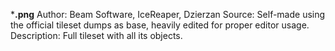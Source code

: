 ***.png**
Author: Beam Software, IceReaper, Dzierzan
Source: Self-made using the official tileset dumps as base, heavily edited for proper editor usage.
Description: Full tileset with all its objects.
